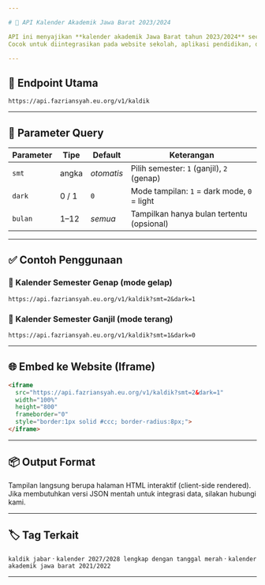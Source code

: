 ```yaml
---

# 📘 API Kalender Akademik Jawa Barat 2023/2024

API ini menyajikan **kalender akademik Jawa Barat tahun 2023/2024** secara lengkap, termasuk **tanggal merah**, hari libur nasional, dan kegiatan sekolah.
Cocok untuk diintegrasikan pada website sekolah, aplikasi pendidikan, dan dashboard akademik.

---
```


## 🔗 Endpoint Utama

```
https://api.fazriansyah.eu.org/v1/kaldik
```

---

## 🧩 Parameter Query

| Parameter | Tipe  | Default    | Keterangan                                  |
| --------- | ----- | ---------- | ------------------------------------------- |
| `smt`     | angka | *otomatis* | Pilih semester: `1` (ganjil), `2` (genap)   |
| `dark`    | 0 / 1 | `0`        | Mode tampilan: `1` = dark mode, `0` = light |
| `bulan`   | 1–12  | *semua*    | Tampilkan hanya bulan tertentu (opsional)   |

---

## ✅ Contoh Penggunaan

### 📅 Kalender Semester Genap (mode gelap)

```
https://api.fazriansyah.eu.org/v1/kaldik?smt=2&dark=1
```

### 📅 Kalender Semester Ganjil (mode terang)

```
https://api.fazriansyah.eu.org/v1/kaldik?smt=1&dark=0
```

---

## 🌐 Embed ke Website (Iframe)

```html
<iframe 
  src="https://api.fazriansyah.eu.org/v1/kaldik?smt=2&dark=1" 
  width="100%" 
  height="800" 
  frameborder="0" 
  style="border:1px solid #ccc; border-radius:8px;">
</iframe>
```

---

## 📦 Output Format

Tampilan langsung berupa halaman HTML interaktif (client-side rendered).
Jika membutuhkan versi JSON mentah untuk integrasi data, silakan hubungi kami.

---

## 🏷️ Tag Terkait

`kaldik jabar` · `kalender 2027/2028 lengkap dengan tanggal merah` · `kalender akademik jawa barat 2021/2022`

---
